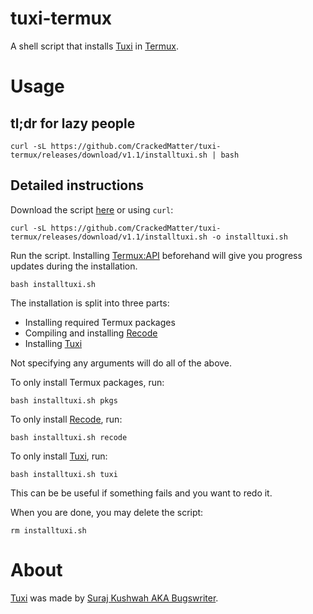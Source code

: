 # tuxi-termux
A shell script that installs [Tuxi](https://github.com/Bugswriter/tuxi) in [Termux](https://termux.com).

# Usage
## tl;dr for lazy people
```
curl -sL https://github.com/CrackedMatter/tuxi-termux/releases/download/v1.1/installtuxi.sh | bash
```
## Detailed instructions
Download the script [here](https://github.com/CrackedMatter/tuxi-termux/releases/download/v1.1/installtuxi.sh) or using `curl`:
```
curl -sL https://github.com/CrackedMatter/tuxi-termux/releases/download/v1.1/installtuxi.sh -o installtuxi.sh
```
Run the script. Installing [Termux:API](https://wiki.termux.com/wiki/Termux:API) beforehand will give you progress updates during the installation.
```
bash installtuxi.sh
```
The installation is split into three parts:
- Installing required Termux packages
- Compiling and installing [Recode](https://github.com/rrthomas/recode)
- Installing [Tuxi](https://github.com/Bugswriter/tuxi)

Not specifying any arguments will do all of the above.

To only install Termux packages, run:
```
bash installtuxi.sh pkgs
```
To only install [Recode](https://github.com/rrthomas/recode), run:
```
bash installtuxi.sh recode
```
To only install [Tuxi](https://github.com/Bugswriter/tuxi), run:
```
bash installtuxi.sh tuxi
```
This can be be useful if something fails and you want to redo it.

When you are done, you may delete the script:
```
rm installtuxi.sh
```

# About
[Tuxi](https://github.com/Bugswriter/tuxi) was made by [Suraj Kushwah AKA Bugswriter](https://github.com/Bugswriter).
